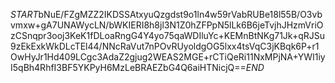 $START$bNuE/FZgMZZ2IKDSSAtxyuQzgdst9o1ln4w59rVabRUBe18l55B/O3vbvmxw+gA7UNAWycLN/bWKIERI8h8jl3N1Z0hZFPpN5lLk6B6jeTvjhJHzmVriOzCSnqpr3ooj3KeK1fDLoaRngG4Y4yo75qaWDIluYc+KEMnBtNKg71Jk+qRJSu9zEkExkWkDLcTEl44/NNcRaVut7nPOvRUyoldgOG5lxx4tsVqC3jKBqk6P+r1OwHyJr1Hd409LCgc3AdaZ2gjug2WEAS2MGE+rCTiQeRi11NxMPjNA+YWI1iyI5qBh4RhfI3BF5YKPyH6MzLeBRAEZbG4Q6aiHTNicjQ==$END$